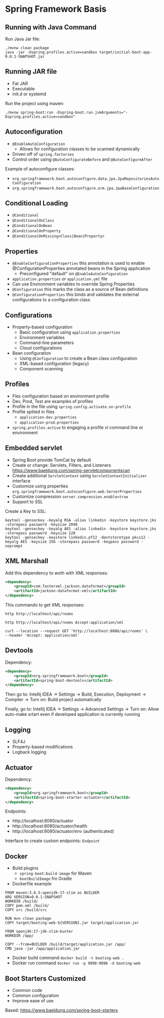 # Spring Framework Basis

## Running with Java Command

Run Java Jar file:

```shell
./mvnw clean package
java -jar -Dspring.profiles.active=sandbox target/initial-boot-app-0.0.1-SNAPSHOT.jar
```

## Running JAR file

- Fat JAR
- Executable
- init.d or systemd

Run the project using maven:

`./mvnw spring-boot:run -Dspring-boot.run.jvmArguments="-Dspring.profiles.active=sandbox"`

## Autoconfiguration

- `@EnableAutoConfiguration`
    - Allows for configuration classes to be scanned dynamically
- Driven off of `spring.factories`
- Control order using `@AutoConfigurateBefore` and `@AutoConfigureAfter`

Example of autoconfigure classes:

- `org.springframework.boot.autoconfigure.data.jpa.JpaRepositoriesAutoConfiguration`
- `org.springframework.boot.autoconfigure.orm.jpa.JpaBaseConfiguration`

## Conditional Loading

- `@Conditional`
- `@ConditionalOnClass`
- `@ConditionalOnBean`
- `@ConditionalOnProperty`
- `@ConditionalOnMissing<Class|Bean|Property>`

## Properties

- `@EnableConfigurationProperties` this annotation is used to enable @ConfigurationProperties annotated beans in the Spring application
    - Preconfigured "default" on `@EnableAutoConfiguration`
- `application.properties` or `application.yml` file
- Can use Environment variables to override Spring Properties
- `@Configuration` this marks the class as a source of Bean definitions
- `@ConfigurationProperties` this binds and validates the external configurations to a configuration class

## Configurations

- Property-based configuration
    - Basic configuration using `application.properties`
    - Environment variables
    - Command-line parameters
    - Cloud configurations
- Bean configuration
    - Using `@Configuration` to create a Bean class configuration
    - XML-based configuration (legacy)
    - Component scanning

## Profiles

- Flex configuration based on environment profile
- Dev, Prod, Test are examples of profiles
- Profile in the file using `spring.config.activate.on-profile`
- Profile splited in files
    - `application-dev.properties`
    - `application-prod.properties`
- `spring.profiles.active` to engaging a profile vi command line or environment

## Embedded servlet

- Spring Boot provide TomCat by default
- Create or change: Servlets, Filters, and Listeners https://www.baeldung.com/spring-servletcomponentscan
- Create additional `ServletContext` using `ServletContextInitializer` interface
- Customize using properties `org.springframework.boot.autoconfigure.web.ServerProperties`
- Customize compression `server.compression.enable=true`
- Support to SSL

Create a Key to SSL:

```shell
keytool -genseckey -keyalg RSA -alias linkedin -keystore keystore.jks -storepass password -keysize 2048
keytool -genseckey -keyalg AES -alias linkedin -keystore keystore.jks -storepass password -keysize 128
keytool -genseckey -keystore linkedin.pf12 -deststoretype pkcs12 -keyalg AES -keysize 256 -storepass password -keypass password -noprompt
```

## XML Marshall

Add this dependency to woth with XML responses:

```xml
<dependency>
    <groupId>com.fasterxml.jackson.dataformat</groupId>
    <artifactId>jackson-dataformat-xml</artifactId>
</dependency>
```

This commando to get XML responses:

```shell
http http://localhost/api/rooms

http http://localhost/api/rooms Accept:application/xml

curl --location --request GET 'http://localhost:8080/api/rooms' \
--header 'Accept: application/xml'
```

## Devtools

Dependency:

```xml
<dependency>
    <groupId>org.springframework.boot</groupId>
    <artifactId>spring-boot-devtools</artifactId>
</dependency>
```

Then go to: Intellij IDEA -> Settings -> Build, Execution, Deployment -> Compiler -> Turn on: Build project automatically

Finally, go to: Intellij IDEA -> Settings -> Advanced Settings -> Turn on: Allow auto-make srtart even if developed
application is currently running

## Logging

- SLF4J
- Property-based modifications
- Logback logging

## Actuator

Dependency:

```xml
<dependency>
    <groupId>org.springframework.boot</groupId>
    <artifactId>spring-boot-starter-actuator</artifactId>
</dependency>
```

Endpoints:

- http://localhost:8080/actuator
- http://localhost:8080/actuator/health
- http://localhost:8080/actuator/env (authenticated)

Interface to create custom endpoints: `Endpoint`

## Docker

- Build plugins
    - `spring-boot:build-image` for Maven
    - `bootBuildImage` fro Gradle
- Dockerfile example
```
FROM maven:3.8.5-openjdk-17-slim as BUILDER
ARG VERSION=0.0.1-SNAPSHOT
WORKDIR /build/
COPY pom.xml /build/
COPY src /build/src

RUN mvn clean package
COPY target/booting-web-${VERSION}.jar target/application.jar

FROM openjdk:17-jdk-slim-buster
WORKDIR /app/

COPY --from=BUILDER /build/target/application.jar /app/
CMD java -jar /app/application.jar
```
- Docker build command `docker build -t booting-web .`
- Docker run command `docker run -p 9090:9090 -d booting-web`

## Boot Starters Customized

- Common code
- Common configuration
- Improve ease of use

Based: https://www.baeldung.com/spring-boot-starters
